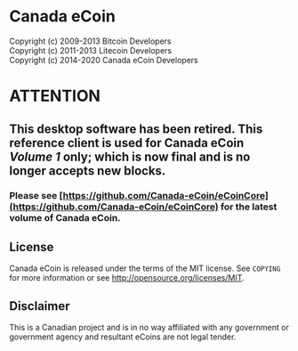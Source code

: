 Canada eCoin
================================

Copyright (c) 2009-2013 Bitcoin Developers  
Copyright (c) 2011-2013 Litecoin Developers  
Copyright (c) 2014-2020 Canada eCoin Developers  

# ATTENTION
## This desktop software has been retired.  This reference client is used for Canada eCoin _Volume 1_ only;  which is now final and is no longer accepts new blocks.
### Please see [https://github.com/Canada-eCoin/eCoinCore](https://github.com/Canada-eCoin/eCoinCore) for the latest volume of Canada eCoin.



License
-------

Canada eCoin is released under the terms of the MIT license. See `COPYING` for more
information or see http://opensource.org/licenses/MIT.

Disclaimer
----------

This is a Canadian project and is in no way affiliated with any government or government agency and resultant eCoins are not legal tender.
